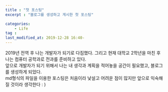 ```yaml
---
title : "첫 포스팅"
excerpt : "블로그를 생성하고 게시한 첫 포스팅"

categories:
    - Life
tag :
last_modified_at: 2019-12-28 16:40-
---
```

2019년 전역 후 나는 개발자가 되기로 다짐했다. 그리고 현재 대학교 2학년을 마친 후 나는 컴퓨터 공학과로 전과를 준비하고 있다.  
앞으로 개발자가 되기 위해서 나는 내 생각과 계획을 적어놓을 공간이 필요했고, 블로그를 생성하게 되었다.    
md형식의 파일을 이용한 포스팅은 처음이라 낯설고 어려운 점이 많지만 앞으로 익숙해 질 것이라 생각한다 : ) 